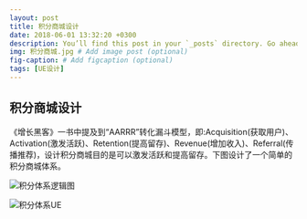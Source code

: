 ```yaml
---
layout: post
title: 积分商城设计
date: 2018-06-01 13:32:20 +0300
description: You’ll find this post in your `_posts` directory. Go ahead and edit it and re-build the site to see your changes. # Add post description (optional)
img: 积分商城.jpg # Add image post (optional)
fig-caption: # Add figcaption (optional)
tags: [UE设计]
---
```




## 积分商城设计
《增长黑客》一书中提及到“AARRR”转化漏斗模型，即:Acquisition(获取用户)、Activation(激发活跃)、Retention(提高留存)、Revenue(增加收入)、Referral(传播推荐)，设计积分商城目的是可以激发活跃和提高留存。下图设计了一个简单的积分商城体系。


![积分体系逻辑图]({{site.baseurl}}/assets/img/积分体系业务.jpg)

![积分体系UE]({{site.baseurl}}/assets/img/积分体系UE.jpg)